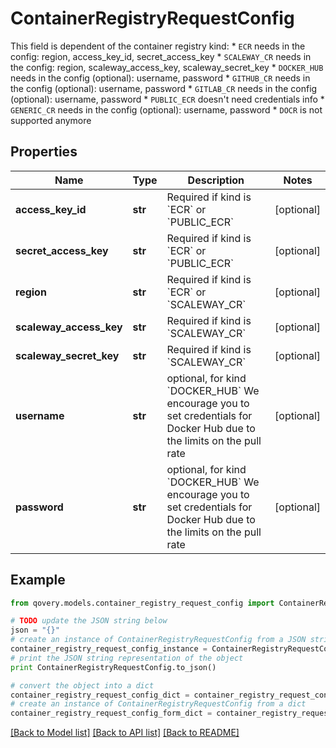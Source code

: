 # ContainerRegistryRequestConfig

This field is dependent of the container registry kind: * `ECR` needs in the config: region, access_key_id, secret_access_key * `SCALEWAY_CR` needs in the config: region, scaleway_access_key, scaleway_secret_key * `DOCKER_HUB` needs in the config (optional): username, password * `GITHUB_CR` needs in the config (optional): username, password * `GITLAB_CR` needs in the config (optional): username, password * `PUBLIC_ECR` doesn't need credentials info * `GENERIC_CR` needs in the config (optional): username, password * `DOCR` is not supported anymore 

## Properties

Name | Type | Description | Notes
------------ | ------------- | ------------- | -------------
**access_key_id** | **str** | Required if kind is &#x60;ECR&#x60; or &#x60;PUBLIC_ECR&#x60; | [optional] 
**secret_access_key** | **str** | Required if kind is &#x60;ECR&#x60; or &#x60;PUBLIC_ECR&#x60; | [optional] 
**region** | **str** | Required if kind is &#x60;ECR&#x60; or &#x60;SCALEWAY_CR&#x60; | [optional] 
**scaleway_access_key** | **str** | Required if kind is &#x60;SCALEWAY_CR&#x60; | [optional] 
**scaleway_secret_key** | **str** | Required if kind is &#x60;SCALEWAY_CR&#x60; | [optional] 
**username** | **str** | optional, for kind &#x60;DOCKER_HUB&#x60;   We encourage you to set credentials for Docker Hub due to the limits on the pull rate  | [optional] 
**password** | **str** | optional, for kind &#x60;DOCKER_HUB&#x60;   We encourage you to set credentials for Docker Hub due to the limits on the pull rate  | [optional] 

## Example

```python
from qovery.models.container_registry_request_config import ContainerRegistryRequestConfig

# TODO update the JSON string below
json = "{}"
# create an instance of ContainerRegistryRequestConfig from a JSON string
container_registry_request_config_instance = ContainerRegistryRequestConfig.from_json(json)
# print the JSON string representation of the object
print ContainerRegistryRequestConfig.to_json()

# convert the object into a dict
container_registry_request_config_dict = container_registry_request_config_instance.to_dict()
# create an instance of ContainerRegistryRequestConfig from a dict
container_registry_request_config_form_dict = container_registry_request_config.from_dict(container_registry_request_config_dict)
```
[[Back to Model list]](../README.md#documentation-for-models) [[Back to API list]](../README.md#documentation-for-api-endpoints) [[Back to README]](../README.md)


